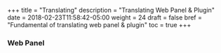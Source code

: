 +++
title = "Translating"
description = "Translating Web Panel & Plugin"
date = 2018-02-23T11:58:42-05:00
weight = 24
draft = false
bref = "Fundamental of translating web panel & plugin"
toc = true
+++

### Web Panel
